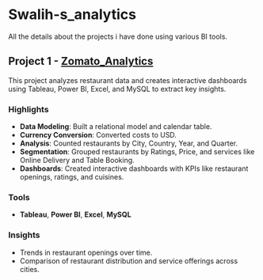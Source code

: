# Swalih-s_analytics
All the details about the projects i have done using various BI tools.

## Project 1 - [Zomato_Analytics](https://github.com/Swalih-works/Zomato_Analytics.git)



This project analyzes restaurant data and creates interactive dashboards using Tableau, Power BI, Excel, and MySQL to extract key insights.

### Highlights
- **Data Modeling**: Built a relational model and calendar table.
- **Currency Conversion**: Converted costs to USD.
- **Analysis**: Counted restaurants by City, Country, Year, and Quarter.
- **Segmentation**: Grouped restaurants by Ratings, Price, and services like Online Delivery and Table Booking.
- **Dashboards**: Created interactive dashboards with KPIs like restaurant openings, ratings, and cuisines.

### Tools
- **Tableau**, **Power BI**, **Excel**, **MySQL**

### Insights
- Trends in restaurant openings over time.
- Comparison of restaurant distribution and service offerings across cities.
